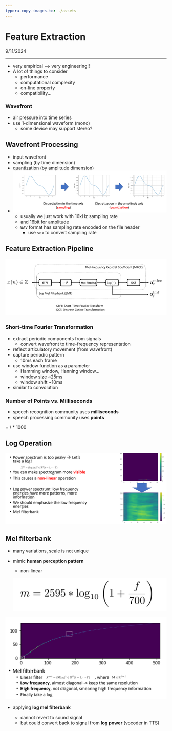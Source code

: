 ```yaml
---
typora-copy-images-to: ./assets
---
```


# Feature Extraction

9/11/2024

___

- very empirical --> very engineering!!
- A lot of things to consider
  - performance
  - computational complexity
  - on-line property
  - compatibility...



### Wavefront 

- air pressure into time series
- use 1-dimensional waveform (mono)
  - some device may support stereo?



## Wavefront Processing

- input wavefront
- sampling (by time dimension)
- quantization (by amplitude dimension)
- ![image-20240911154535372](./assets/image-20240911154535372.png)
  - usually we just work with 16kHz sampling rate
  - and 16bit for amplitude
  - `WAV` format has sampling rate encoded on the file header
    - use `sox` to convert sampling rate





## Feature Extraction Pipeline

![image-20240911155354615](./assets/image-20240911155354615.png)

### Short-time Fourier Transformation

- extract periodic components from signals
  - convert wavefront to time-frequency representation
- reflect articulatory movement (from wavefront)
- capture periodic pattern
  - 10ms each frame
- use window function as a parameter
  - Hamming window, Hanning window...
  - window size ~25ms
  - window shift ~10ms
- similar to convolution

### 

### Number of Points vs. Milliseconds

- speech recognition community uses **milliseconds**
- speech processing community uses **points**

<points> = <sampling rate> / <window size> * 1000 



## Log Operation

![image-20240911161833777](./assets/image-20240911161833777.png)



## Mel filterbank

- many variations, scale is not unique

- mimic **human perception pattern**

  - non-linear

  ![image-20240911162008801](./assets/image-20240911162008801.png) 

![image-20240911162209698](./assets/image-20240911162209698.png)

- applying **log mel filterbank**

  - cannot revert to sound signal
  - but could convert back to signal from **log power** (vocoder in TTS)

  

